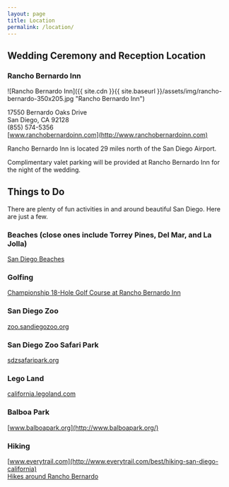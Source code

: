 ```yaml
---
layout: page
title: Location
permalink: /location/
---
```


## Wedding Ceremony and Reception Location

### Rancho Bernardo Inn
![Rancho Bernardo Inn]({{ site.cdn }}{{ site.baseurl }}/assets/img/rancho-bernardo-350x205.jpg "Rancho Bernardo Inn")

17550 Bernardo Oaks Drive  
San Diego, CA 92128  
(855) 574-5356  
[www.ranchobernardoinn.com](http://www.ranchobernardoinn.com)  

Rancho Bernardo Inn is located 29 miles north of the San Diego Airport.  

Complimentary valet parking will be provided at Rancho Bernardo Inn for the night of the wedding.  
  
## Things to Do

There are plenty of fun activities in and around beautiful San Diego. Here are just a few.  

### Beaches (close ones include Torrey Pines, Del Mar, and La Jolla)
[San Diego Beaches](http://www.sandiego.org/what-to-do/beaches.aspx)  

### Golfing
[Championship 18-Hole Golf Course at Rancho Bernardo Inn](http://www.ranchobernardoinn.com/golf/)  

### San Diego Zoo
[zoo.sandiegozoo.org](http://zoo.sandiegozoo.org/)  

### San Diego Zoo Safari Park
[sdzsafaripark.org](http://sdzsafaripark.org/)  

### Lego Land
[california.legoland.com](http://california.legoland.com/)  

### Balboa Park
[www.balboapark.org](http://www.balboapark.org/)  

### Hiking
[www.everytrail.com](http://www.everytrail.com/best/hiking-san-diego-california)  
[Hikes around Rancho Bernardo](http://www.ranchobernardoinn.com/wp-content/uploads/2012/09/RBI-Hiking-Map-2012.pdf)

